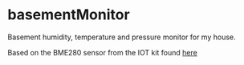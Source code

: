 # basementMonitor
Basement humidity, temperature and pressure monitor for my house.

Based on the BME280 sensor from the IOT kit found  [here](http://adafru.it/3031)
